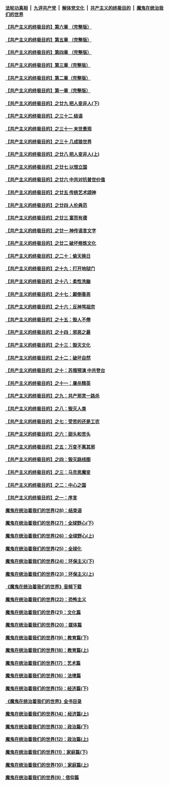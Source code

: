 ####  [法轮功真相](../../../../basic/blob/master/README.md?t=05061901) &nbsp;|&nbsp; [九评共产党](../../../../9ping.md/blob/master/README.md?t=05061901) &nbsp;|&nbsp; [解体党文化](../../../../jtdwh.md/blob/master/README.md?t=05061901)  &nbsp;|&nbsp; [共产主义的终极目的](../../../../gczydzjmd.md/blob/master/README.md?t=05061901) &nbsp;|&nbsp; [魔鬼在统治我们的世界](../../../../mgztzwmdsj.md/blob/master/README.md?t=05061901) 

#### [【共产主义的终极目的】第六章 （完整版）](../pages/nsc422/n11428913.md?t=05061901) 

#### [【共产主义的终极目的】第五章 （完整版）](../pages/nsc422/n11428912.md?t=05061901) 

#### [【共产主义的终极目的】第四章 （完整版）](../pages/nsc422/n11428907.md?t=05061901) 

#### [【共产主义的终极目的】第三章（完整版）](../pages/nsc422/n11428848.md?t=05061901) 

#### [【共产主义的终极目的】第二章（完整版）](../pages/nsc422/n11428831.md?t=05061901) 

#### [【共产主义的终极目的】第一章（完整版）](../pages/nsc422/n11417651.md?t=05061901) 

#### [【共产主义的终极目的】之廿九 把人变非人(下)](../pages/nsc422/n11344140.md?t=05061901) 

#### [【共产主义的终极目的】之三十二 结语](../pages/nsc422/n11360535.md?t=05061901) 

#### [【共产主义的终极目的】之三十一 末世景观](../pages/nsc422/n11351129.md?t=05061901) 

#### [【共产主义的终极目的】之三十 几成狼世界](../pages/nsc422/n11348280.md?t=05061901) 

#### [【共产主义的终极目的】之廿八 把人变非人(上)](../pages/nsc422/n11340492.md?t=05061901) 

#### [【共产主义的终极目的】之廿七 以恨立国](../pages/nsc422/n11336944.md?t=05061901) 

#### [【共产主义的终极目的】之廿六 中共对抗普世价值](../pages/nsc422/n11324785.md?t=05061901) 

#### [【共产主义的终极目的】之廿五 传统艺术颂神](../pages/nsc422/n11296396.md?t=05061901) 

#### [【共产主义的终极目的】之廿四 人伦典范](../pages/nsc422/n11296397.md?t=05061901) 

#### [【共产主义的终极目的】之廿三 富而有德](../pages/nsc422/n11283598.md?t=05061901) 

#### [【共产主义的终极目的】之廿一 神传语言文字](../pages/nsc422/n11263265.md?t=05061901) 

#### [【共产主义的终极目的】之廿二 破坏修炼文化](../pages/nsc422/n11245728.md?t=05061901) 

#### [【共产主义的终极目的】之二十：偷天换日](../pages/nsc422/n11238846.md?t=05061901) 

#### [【共产主义的终极目的】之十九：打开地狱门](../pages/nsc422/n11206376.md?t=05061901) 

#### [【共产主义的终极目的】之十八：柔性洗脑](../pages/nsc422/n11199994.md?t=05061901) 

#### [【共产主义的终极目的】之十七：颠倒善恶](../pages/nsc422/n11179782.md?t=05061901) 

#### [【共产主义的终极目的】之十六：反神骂祖宗](../pages/nsc422/n11166798.md?t=05061901) 

#### [【共产主义的终极目的】之十五：毁人不倦](../pages/nsc422/n11166792.md?t=05061901) 

#### [【共产主义的终极目的】之十四：邪恶之最](../pages/nsc422/n11150249.md?t=05061901) 

#### [【共产主义的终极目的】之十三：毁灭文化](../pages/nsc422/n11135227.md?t=05061901) 

#### [【共产主义的终极目的】之十二：破坏自然](../pages/nsc422/n11135214.md?t=05061901) 

#### [【共产主义的终极目的】之十：苏俄预演 中共登台](../pages/nsc422/n11118424.md?t=05061901) 

#### [【共产主义的终极目的】之十一：屠杀精英](../pages/nsc422/n11118442.md?t=05061901) 

#### [【共产主义的终极目的】之九：共产邪灵一路杀](../pages/nsc422/n11114139.md?t=05061901) 

#### [【共产主义的终极目的】之八：毁灭人类](../pages/nsc422/n11108503.md?t=05061901) 

#### [【共产主义的终极目的】之七：受苦的还是工农](../pages/nsc422/n11101809.md?t=05061901) 

#### [【共产主义的终极目的】之六：甜头和苦头](../pages/nsc422/n11096971.md?t=05061901) 

#### [【共产主义的终极目的】之五：万变不离其邪](../pages/nsc422/n11091285.md?t=05061901) 

#### [【共产主义的终极目的】之四：毁灭路线图](../pages/nsc422/n11086284.md?t=05061901) 

#### [【共产主义的终极目的】之三：马克思魔变](../pages/nsc422/n11061941.md?t=05061901) 

#### [【共产主义的终极目的】之二：中心之国](../pages/nsc422/n11047728.md?t=05061901) 

#### [【共产主义的终极目的】之一：序言](../pages/nsc422/n11086077.md?t=05061901) 

#### [魔鬼在统治着我们的世界(28)：结束语](../pages/nsc422/n10936246.md?t=05061901) 

#### [魔鬼在统治着我们的世界(27)：全球野心(下)](../pages/nsc422/n10928319.md?t=05061901) 

#### [魔鬼在统治着我们的世界(26)：全球野心(上)](../pages/nsc422/n10900318.md?t=05061901) 

#### [魔鬼在统治着我们的世界(25)：全球化](../pages/nsc422/n10788205.md?t=05061901) 

#### [魔鬼在统治着我们的世界(24)：环保主义(下)](../pages/nsc422/n10695307.md?t=05061901) 

#### [魔鬼在统治着我们的世界(23)：环保主义(上)](../pages/nsc422/n10688613.md?t=05061901) 

#### [《魔鬼在统治着我们的世界》音频下载](../pages/nsc422/n10635553.md?t=05061901) 

#### [魔鬼在统治着我们的世界(22)：恐怖主义](../pages/nsc422/n10614727.md?t=05061901) 

#### [魔鬼在统治着我们的世界(21)：文化篇](../pages/nsc422/n10597706.md?t=05061901) 

#### [魔鬼在统治着我们的世界(20)：媒体篇](../pages/nsc422/n10586579.md?t=05061901) 

#### [魔鬼在统治着我们的世界(19)：教育篇(下)](../pages/nsc422/n10564808.md?t=05061901) 

#### [魔鬼在统治着我们的世界(18)：教育篇(上)](../pages/nsc422/n10526970.md?t=05061901) 

#### [魔鬼在统治着我们的世界(17)：艺术篇](../pages/nsc422/n10499093.md?t=05061901) 

#### [魔鬼在统治着我们的世界(16)：法律篇](../pages/nsc422/n10485969.md?t=05061901) 

#### [魔鬼在统治着我们的世界(15)：经济篇(下)](../pages/nsc422/n10469975.md?t=05061901) 

#### [《魔鬼在统治着我们的世界》全书目录](../pages/nsc422/n10464261.md?t=05061901) 

#### [魔鬼在统治着我们的世界(14)：经济篇(上)](../pages/nsc422/n10457370.md?t=05061901) 

#### [魔鬼在统治着我们的世界(13)：政治篇(下)](../pages/nsc422/n10448270.md?t=05061901) 

#### [魔鬼在统治着我们的世界(12)：政治篇(上)](../pages/nsc422/n10444576.md?t=05061901) 

#### [魔鬼在统治着我们的世界(11)：家庭篇(下)](../pages/nsc422/n10440961.md?t=05061901) 

#### [魔鬼在统治着我们的世界(10)：家庭篇(上)](../pages/nsc422/n10435448.md?t=05061901) 

#### [魔鬼在统治着我们的世界(9)：信仰篇](../pages/nsc422/n10432159.md?t=05061901) 

